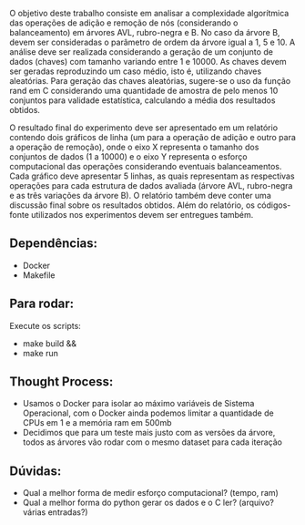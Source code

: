 O objetivo deste trabalho consiste em analisar a complexidade algorítmica das operações de adição e remoção de nós (considerando o balanceamento) em árvores AVL, rubro-negra e B. No caso da árvore B, devem ser consideradas o parâmetro de ordem da árvore igual a 1, 5 e 10. A análise deve ser realizada considerando a geração de um conjunto de dados (chaves) com tamanho variando entre 1 e 10000. As chaves devem ser geradas reproduzindo um caso médio, isto é, utilizando chaves aleatórias. Para geração das chaves aleatórias, sugere-se o uso da função rand em C considerando uma quantidade de amostra de pelo menos 10 conjuntos para validade estatística, calculando a média dos resultados obtidos.

O resultado final do experimento deve ser apresentado em um relatório contendo dois gráficos de linha (um para a operação de adição e outro para a operação de remoção), onde o eixo X representa o tamanho dos conjuntos de dados (1 a 10000) e o eixo Y representa o esforço computacional das operações considerando eventuais balanceamentos. Cada gráfico deve apresentar 5 linhas, as quais representam as respectivas operações para cada estrutura de dados avaliada (árvore AVL, rubro-negra e as três variações da árvore B). O relatório também deve conter uma discussão final sobre os resultados obtidos. Além do relatório, os códigos-fonte utilizados nos experimentos devem ser entregues também.

## Dependências:
- Docker
- Makefile

## Para rodar:
Execute os scripts:
- make build
&&
- make run

## Thought Process:
- Usamos o Docker para isolar ao máximo variáveis de Sistema Operacional, com o Docker ainda podemos limitar a quantidade de CPUs em 1 e a memória ram em 500mb
- Decidimos que para um teste mais justo com as versões da árvore, todos as árvores vão rodar com o mesmo dataset para cada iteração

## Dúvidas:
- Qual a melhor forma de medir esforço computacional? (tempo, ram)
- Qual a melhor forma do python gerar os dados e o C ler? (arquivo? várias entradas?)